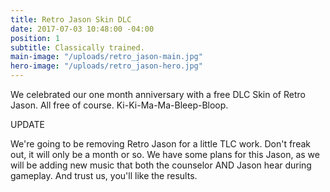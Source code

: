 ```yaml
---
title: Retro Jason Skin DLC
date: 2017-07-03 10:48:00 -04:00
position: 1
subtitle: Classically trained.
main-image: "/uploads/retro_jason-main.jpg"
hero-image: "/uploads/retro_jason-hero.jpg"
---
```


We celebrated our one month anniversary with a free DLC Skin of Retro Jason. All free of course. Ki-Ki-Ma-Ma-Bleep-Bloop.

UPDATE

We're going to be removing Retro Jason for a little TLC work. Don't freak out, it will only be a month or so. We have some plans for this Jason, as we will be adding new music that both the counselor AND Jason hear during gameplay. And trust us, you'll like the results.     